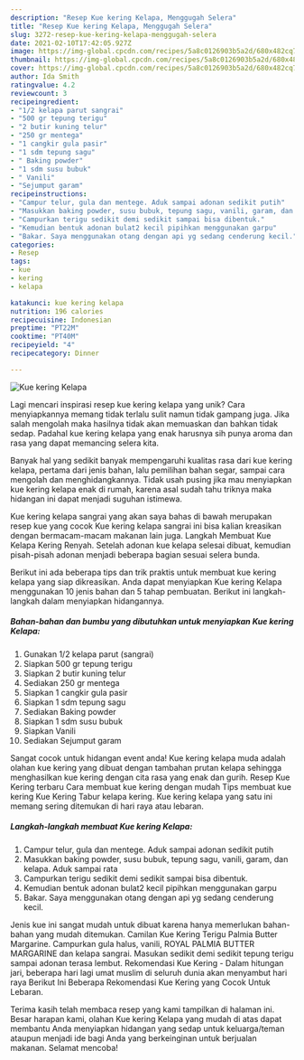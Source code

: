 ```yaml
---
description: "Resep Kue kering Kelapa, Menggugah Selera"
title: "Resep Kue kering Kelapa, Menggugah Selera"
slug: 3272-resep-kue-kering-kelapa-menggugah-selera
date: 2021-02-10T17:42:05.927Z
image: https://img-global.cpcdn.com/recipes/5a8c0126903b5a2d/680x482cq70/kue-kering-kelapa-foto-resep-utama.jpg
thumbnail: https://img-global.cpcdn.com/recipes/5a8c0126903b5a2d/680x482cq70/kue-kering-kelapa-foto-resep-utama.jpg
cover: https://img-global.cpcdn.com/recipes/5a8c0126903b5a2d/680x482cq70/kue-kering-kelapa-foto-resep-utama.jpg
author: Ida Smith
ratingvalue: 4.2
reviewcount: 3
recipeingredient:
- "1/2 kelapa parut sangrai"
- "500 gr tepung terigu"
- "2 butir kuning telur"
- "250 gr mentega"
- "1 cangkir gula pasir"
- "1 sdm tepung sagu"
- " Baking powder"
- "1 sdm susu bubuk"
- " Vanili"
- "Sejumput garam"
recipeinstructions:
- "Campur telur, gula dan mentege. Aduk sampai adonan sedikit putih"
- "Masukkan baking powder, susu bubuk, tepung sagu, vanili, garam, dan kelapa. Aduk sampai rata"
- "Campurkan terigu sedikit demi sedikit sampai bisa dibentuk."
- "Kemudian bentuk adonan bulat2 kecil pipihkan menggunakan garpu"
- "Bakar. Saya menggunakan otang dengan api yg sedang cenderung kecil."
categories:
- Resep
tags:
- kue
- kering
- kelapa

katakunci: kue kering kelapa 
nutrition: 196 calories
recipecuisine: Indonesian
preptime: "PT22M"
cooktime: "PT40M"
recipeyield: "4"
recipecategory: Dinner

---
```



![Kue kering Kelapa](https://img-global.cpcdn.com/recipes/5a8c0126903b5a2d/680x482cq70/kue-kering-kelapa-foto-resep-utama.jpg)

Lagi mencari inspirasi resep kue kering kelapa yang unik? Cara menyiapkannya memang tidak terlalu sulit namun tidak gampang juga. Jika salah mengolah maka hasilnya tidak akan memuaskan dan bahkan tidak sedap. Padahal kue kering kelapa yang enak harusnya sih punya aroma dan rasa yang dapat memancing selera kita.

Banyak hal yang sedikit banyak mempengaruhi kualitas rasa dari kue kering kelapa, pertama dari jenis bahan, lalu pemilihan bahan segar, sampai cara mengolah dan menghidangkannya. Tidak usah pusing jika mau menyiapkan kue kering kelapa enak di rumah, karena asal sudah tahu triknya maka hidangan ini dapat menjadi suguhan istimewa.

Kue kering kelapa sangrai yang akan saya bahas di bawah merupakan resep kue yang cocok Kue kering kelapa sangrai ini bisa kalian kreasikan dengan bermacam-macam makanan lain juga. Langkah Membuat Kue Kelapa Kering Renyah. Setelah adonan kue kelapa selesai dibuat, kemudian pisah-pisah adonan menjadi beberapa bagian sesuai selera bunda.


Berikut ini ada beberapa tips dan trik praktis untuk membuat kue kering kelapa yang siap dikreasikan. Anda dapat menyiapkan Kue kering Kelapa menggunakan 10 jenis bahan dan 5 tahap pembuatan. Berikut ini langkah-langkah dalam menyiapkan hidangannya.

<!--inarticleads1-->

##### Bahan-bahan dan bumbu yang dibutuhkan untuk menyiapkan Kue kering Kelapa:

1. Gunakan 1/2 kelapa parut (sangrai)
1. Siapkan 500 gr tepung terigu
1. Siapkan 2 butir kuning telur
1. Sediakan 250 gr mentega
1. Siapkan 1 cangkir gula pasir
1. Siapkan 1 sdm tepung sagu
1. Sediakan  Baking powder
1. Siapkan 1 sdm susu bubuk
1. Siapkan  Vanili
1. Sediakan Sejumput garam


Sangat cocok untuk hidangan event anda! Kue kering kelapa muda adalah olahan kue kering yang dibuat dengan tambahan prutan kelapa sehingga menghasilkan kue kering dengan cita rasa yang enak dan gurih. Resep Kue Kering terbaru Cara membuat kue kering dengan mudah Tips membuat kue kering Kue Kering Tabur kelapa kering. Kue kering kelapa yang satu ini memang sering ditemukan di hari raya atau lebaran. 

<!--inarticleads2-->

##### Langkah-langkah membuat Kue kering Kelapa:

1. Campur telur, gula dan mentege. Aduk sampai adonan sedikit putih
1. Masukkan baking powder, susu bubuk, tepung sagu, vanili, garam, dan kelapa. Aduk sampai rata
1. Campurkan terigu sedikit demi sedikit sampai bisa dibentuk.
1. Kemudian bentuk adonan bulat2 kecil pipihkan menggunakan garpu
1. Bakar. Saya menggunakan otang dengan api yg sedang cenderung kecil.


Jenis kue ini sangat mudah untuk dibuat karena hanya memerlukan bahan-bahan yang mudah ditemukan. Camilan Kue Kering Terigu Palmia Butter Margarine. Campurkan gula halus, vanili, ROYAL PALMIA BUTTER MARGARINE dan kelapa sangrai. Masukan sedikit demi sedikit tepung terigu sampai adonan terasa lembut. Rekomendasi Kue Kering - Dalam hitungan jari, beberapa hari lagi umat muslim di seluruh dunia akan menyambut hari raya Berikut Ini Beberapa Rekomendasi Kue Kering yang Cocok Untuk Lebaran. 

Terima kasih telah membaca resep yang kami tampilkan di halaman ini. Besar harapan kami, olahan Kue kering Kelapa yang mudah di atas dapat membantu Anda menyiapkan hidangan yang sedap untuk keluarga/teman ataupun menjadi ide bagi Anda yang berkeinginan untuk berjualan makanan. Selamat mencoba!
